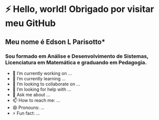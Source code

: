 # ⚡ Hello, world! Obrigado por visitar meu GitHub

## Meu nome é Edson L Parisotto*

### Sou formado em Análise e Desenvolvimento de Sistemas, Licenciatura em Matemática e graduando em Pedagogia.

- 🔭 I’m currently working on ...
- 🌱 I’m currently learning ...
- 👯 I’m looking to collaborate on ...
- 🤔 I’m looking for help with ...
- 💬 Ask me about ...
- 📫 How to reach me: ...
- 😄 Pronouns: ...
- ⚡ Fun fact: ...

